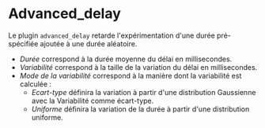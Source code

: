 # Advanced_delay

Le plugin `advanced_delay` retarde l'expérimentation d'une durée pré-spécifiée ajoutée à une durée aléatoire.
- *Durée* correspond à la durée moyenne du délai en millisecondes.
- *Variabilité* correspond à la taille de la variation du délai en millisecondes.
- *Mode de la variabilité* correspond à la manière dont la variabilité est calculée :
	- *Ecart-type* définira la variation à partir d'une distribution Gaussienne avec la Variabilité comme écart-type.
	- *Uniforme* définira la variation de la durée à partir d'une distribution uniforme.

